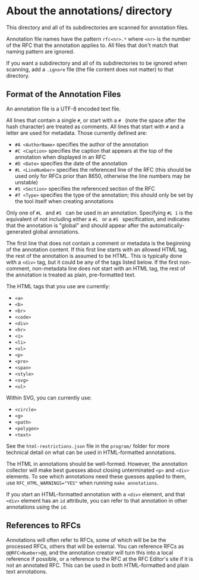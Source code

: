 # About the annotations/ directory

This directory and all of its subdirectories are scanned for annotation files.

Annotation file names have the pattern `rfc<nr>.*` where `<nr>` is the number of the RFC that the annotation applies to. All files that don't match that naming pattern are ignored.

If you want a subdirectory and all of its subdirectories to be ignored when scanning, add a `.ignore` file (the file content does not matter) to that directory.

## Format of the Annotation Files

An annotation file is a UTF-8 encoded text file.

All lines that contain a single `#`, or start with a `# ` (note the space after the hash character) are treated as comments.
All lines that start with `#` and a letter are used for metadata. Those currently defined are:

* `#A <AuthorName>` specifies the author of the annotation
* `#C <Caption>` specifies the caption that appears at the top of the annotation when displayed in an RFC
* `#D <Date>` specifies the date of the annotation
* `#L <LineNumber>` specifies the referenced line of the RFC
(this should be used only for RFCs prior than 8650, otherwise the line numbers may be unstable)
* `#S <Section>`  specifies the referenced section of the RFC
* `#T <Type>`  specifies the type of the annotation; this should only be set by the tool itself when creating annotations

Only one of `#L ` and `#S ` can be used in an annotation.
Specifying `#L 1` is the equivalent of not including either a `#L ` or a `#S ` specification,
and indicates that the annotation is "global" and should appear after the automatically-generated
global annotations.

The first line that does not contain a comment or metadata is the beginning of the annotation content.
If this first line starts with an allowed HTML tag, the rest of the annotation is assumed to be HTML.
This is typically done with a `<div>` tag, but it could be any of the tags listed below.
If the first non-comment, non-metadata line does not start with an HTML tag, the rest of the annotation is treated as plain, pre-formatted text.

The HTML tags that you use are currently:

- `<a>`
- `<b>`
- `<br>`
- `<code>`
- `<div>`
- `<hr>`
- `<i>`
- `<li>`
- `<ol>`
- `<p>`
- `<pre>`
- `<span>`
- `<style>`
- `<svg>`
- `<ul>`

Within SVG, you can currently use:

- `<circle>`
- `<g>`
- `<path>`
- `<polygon>`
- `<text>`

See the `html-restrictions.json` file in the `program/` folder for more technical detail on what can be used in HTML-formatted annotations.

The HTML in annotations should be well-formed.
However, the annotation collector will make best guesses about closing unterminated `<p>` and `<div>` elements.
To see which annotations need these guesses applied to them, use `RFC_HTML_WARNINGS="YES"` when running
`make annotations`.

If you start an HTML-formatted annotation with a `<div>` element, and that `<div>` element has an `id` attribute,
you can refer to that annotation in other annotations using the `id`.

## References to RFCs

Annotations will often refer to RFCs, some of which will be be the processed RFCs, others that will be external.
You can reference RFCs as `@@RFC<Number>@@`, and the annotation creator will turn this into a local reference if possible,
or a reference to the RFC at the RFC Editor's site if it is not an annotated RFC.
This can be used in both HTML-formatted and plain text annotations.
